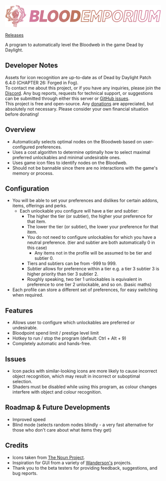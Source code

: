 [![Blood Emporium](assets/images/splash.png)](https://github.com/IIInitiationnn/BloodEmporium/releases)

[Releases](https://github.com/IIInitiationnn/BloodEmporium/releases)

A program to automatically level the Bloodweb in the game Dead by Daylight.

## Developer Notes
Assets for icon recognition are up-to-date as of Dead by Daylight Patch 6.4.0 (CHAPTER 26: Forged in Fog).\
To contact me about this project, or if you have any inquiries, please join the [Discord](https://discord.gg/bGdJTnF2hr).
Any bug reports, requests for technical support, or suggestions can be submitted through either this server or
[GitHub issues](https://github.com/IIInitiationnn/BloodEmporium/issues).\
This project is free and open-source. Any [donations](https://www.paypal.me/IIInitiationnn) are appreciated,
but absolutely not necessary. Please consider your own financial situation before donating!

## Overview
- Automatically selects optimal nodes on the Bloodweb based on user-configured preferences.
- Uses a cost algorithm to determine optimally how to select maximal preferred unlockables and minimal undesirable ones.
- Uses game icon files to identify nodes on the Bloodweb.
- Should not be bannable since there are no interactions with the game's memory or process.

## Configuration
- You will be able to set your preferences and dislikes for certain addons, items, offerings and perks.
  - Each unlockable you configure will have a tier and subtier:
    - The higher the tier (or subtier), the higher your preference for that item.
    - The lower the tier (or subtier), the lower your preference for that item.
    - You do not need to configure unlockables for which you have a neutral preference.
    (tier and subtier are both automatically 0 in this case)
      - Any items not in the profile will be assumed to be tier and subtier 0.
    - Tiers and subtiers can be from -999 to 999.
    - Subtier allows for preference within a tier e.g. a tier 3 subtier 3 is higher priority than tier 3 subtier 2.
    - Roughly speaking, two tier 1 unlockables is equivalent in preference to one tier 2 unlockable, and so on.
    (basic maths)
- Each profile can store a different set of preferences, for easy switching when required.

## Features
- Allows user to configure which unlockables are preferred or undesirable.
- Bloodpoint spend limit / prestige level limit
- Hotkey to run / stop the program (default: Ctrl + Alt + 9)
- Completely automatic and hands-free.

## Issues
- Icon packs with similar-looking icons are more likely to cause incorrect object recognition, which may result in
  incorrect or suboptimal selection.
- Shaders must be disabled while using this program, as colour changes interfere with object and colour recognition.

## Roadmap & Future Developments
- Improved speed
- Blind mode (selects random nodes blindly - a very fast alternative for those who don't care about what items they get)

## Credits
- Icons taken from [The Noun Project](https://thenounproject.com/).
- Inspiration for GUI from a variety of [Wanderson's](https://www.youtube.com/WandersonIsMe) projects.
- Thank you to the beta testers for providing feedback, suggestions, and bug reports.